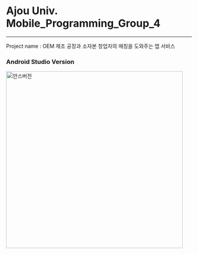 # Ajou Univ. Mobile_Programming_Group_4

---

Project name : OEM 제조 공장과 소자본 창업자의 매칭을 도와주는 앱 서비스

### Android Studio Version
<img width="479" alt="안스버전" src="https://user-images.githubusercontent.com/76704436/161378177-d28f4ed6-e765-4736-b0bc-91f7166a1c6b.png">

